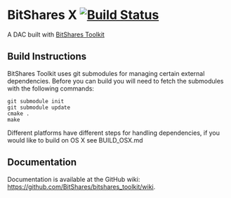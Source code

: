 BitShares X [![Build Status](https://travis-ci.org/dacsunlimited/bitsharesx.png)](https://travis-ci.org/dacsunlimited/bitsharesx)
===============================
A DAC built with [BitShares Toolkit](https://github.com/BitShares/bitshares_toolkit)

Build Instructions
------------------
BitShares Toolkit uses git submodules for managing certain external dependencies. Before
you can build you will need to fetch the submodules with the following commands:

    git submodule init
    git submodule update
    cmake .
    make

Different platforms have different steps for handling dependencies, if you 
would like to build on OS X see BUILD_OSX.md

Documentation
------------------
Documentation is available at the GitHub wiki: https://github.com/BitShares/bitshares_toolkit/wiki.

